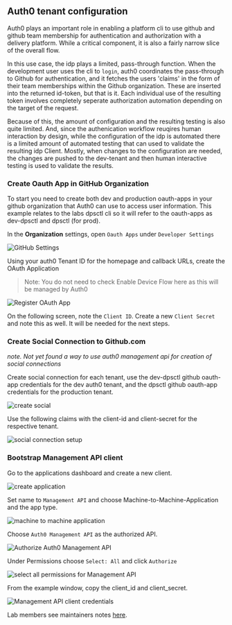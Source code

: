 ## Auth0 tenant configuration

Auth0 plays an important role in enabling a platform cli to use github and github team membership for authentication and authorization with a delivery platform. While a critical component, it is also a fairly narrow slice of the overall flow.  

In this use case, the idp plays a limited, pass-through function. When the development user uses the cli to `login`, auth0 coordinates the pass-through to Github for authentication, and it fetches the users 'claims' in the form of their team memberships within the Github organization. These are inserted into the returned id-token, but that is it. Each individual use of the resulting token involves completely seperate authorization automation depending on the target of the request.  

Because of this, the amount of configuration and the resulting testing is also quite limited. And, since the authenication workflow reuqires human interaction by design, while the configuration of the idp is automated there is a limited amount of automated testing that can used to validate the resulting idp Client. Mostly, when changes to the configuration are needed, the changes are pushed to the dev-tenant and then human interactive testing is used to validate the results.  


###  Create Oauth App in GitHub Organization

To start you need to create both dev and production oauth-apps in your github organization that Auth0 can use to access user information. This example relates to the labs dpsctl cli so it will refer to the oauth-apps as dev-dpsctl and dpsctl (for prod).  

In the **Organization** settings, open `Oauth Apps` under `Developer Settings`

![GitHub Settings](images/github_settings.png)

Using your auth0 Tenant ID for the homepage and callback URLs, create the OAuth Application

> Note: You do not need to check Enable Device Flow here as this will be managed by Auth0

![Register OAuth App](images/github_oauth_app.png)

On the following screen, note the `Client ID`.  Create a new `Client Secret` and note this as well.  It will be needed for the next steps.

### Create Social Connection to Github.com

_note. Not yet found a way to use auth0 management api for creation of social connections_

Create social connection for each tenant, use the dev-dpsctl github oauth-app credentials for the dev auth0 tenant, and the dpsctl github oauth-app credentials for the production tenant.  

![create social](images/create_social.png)  

Use the following claims with the client-id and client-secret for the respective tenant.  

![social connection setup](images/social_connection_setup.png)  

### Bootstrap Management API client

Go to the applications dashboard and create a new client.  

![create application](images/create_mgmt_api.png)  

Set name to `Management API` and choose Machine-to-Machine-Application and the app type.  

![machine to machine application](images/machine-to-machine.png)  

Choose `Auth0 Management API` as the authorized API.  

![Authorize Auth0 Management API](images/authorize-machine-to-machine.png)  

Under Permissions choose `Select: All` and click `Authorize`  

![select all permissions for Management API](images/machine-to-machine-claims.png)  

From the example window, copy the client_id and client_secret.  

![Management API client credentials](images/store-credentials.png)  

Lab members see maintainers notes [here](https://github.com/ThoughtWorks-DPS/documentation-internal/blob/main/doc/maintainers.md).
